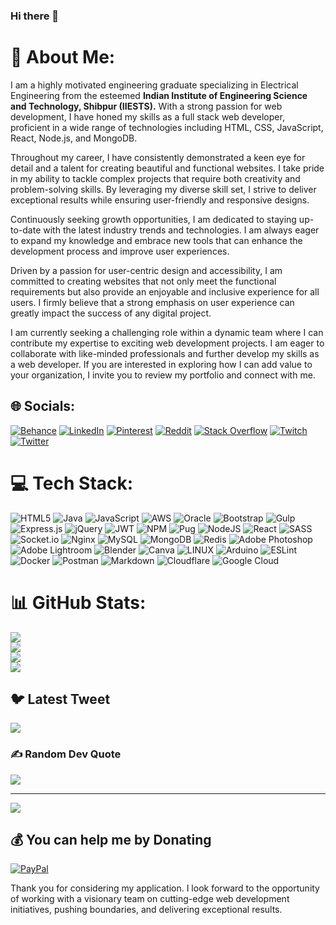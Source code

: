 ### Hi there 👋
# 💫 About Me:

I am a highly motivated engineering graduate specializing in Electrical Engineering from the esteemed **Indian Institute of Engineering Science and Technology, Shibpur (IIESTS).** With a strong passion for web development, I have honed my skills as a full stack web developer, proficient in a wide range of technologies including HTML, CSS, JavaScript, React, Node.js, and MongoDB.

Throughout my career, I have consistently demonstrated a keen eye for detail and a talent for creating beautiful and functional websites. I take pride in my ability to tackle complex projects that require both creativity and problem-solving skills. By leveraging my diverse skill set, I strive to deliver exceptional results while ensuring user-friendly and responsive designs.

Continuously seeking growth opportunities, I am dedicated to staying up-to-date with the latest industry trends and technologies. I am always eager to expand my knowledge and embrace new tools that can enhance the development process and improve user experiences.

Driven by a passion for user-centric design and accessibility, I am committed to creating websites that not only meet the functional requirements but also provide an enjoyable and inclusive experience for all users. I firmly believe that a strong emphasis on user experience can greatly impact the success of any digital project.

I am currently seeking a challenging role within a dynamic team where I can contribute my expertise to exciting web development projects. I am eager to collaborate with like-minded professionals and further develop my skills as a web developer. If you are interested in exploring how I can add value to your organization, I invite you to review my portfolio and connect with me.

## 🌐 Socials:

[![Behance](https://img.shields.io/badge/Behance-1769ff?logo=behance&logoColor=white)](https://behance.net/kujur115) [![LinkedIn](https://img.shields.io/badge/LinkedIn-%230077B5.svg?logo=linkedin&logoColor=white)](https://linkedin.com/in/pratik115) [![Pinterest](https://img.shields.io/badge/Pinterest-%23E60023.svg?logo=Pinterest&logoColor=white)](https://pinterest.com/kujurpratik115) [![Reddit](https://img.shields.io/badge/Reddit-%23FF4500.svg?logo=Reddit&logoColor=white)](https://reddit.com/user/kujur115) [![Stack Overflow](https://img.shields.io/badge/-Stackoverflow-FE7A16?logo=stack-overflow&logoColor=white)](https://stackoverflow.com/users/20645963) [![Twitch](https://img.shields.io/badge/Twitch-%239146FF.svg?logo=Twitch&logoColor=white)](https://twitch.tv/kujur115) [![Twitter](https://img.shields.io/badge/Twitter-%231DA1F2.svg?logo=Twitter&logoColor=white)](https://twitter.com/PratikKujur4)

# 💻 Tech Stack:

![HTML5](https://img.shields.io/badge/html5-%23E34F26.svg?style=plastic&logo=html5&logoColor=white) ![Java](https://img.shields.io/badge/java-%23ED8B00.svg?style=plastic&logo=java&logoColor=white) ![JavaScript](https://img.shields.io/badge/javascript-%23323330.svg?style=plastic&logo=javascript&logoColor=%23F7DF1E) ![AWS](https://img.shields.io/badge/AWS-%23FF9900.svg?style=plastic&logo=amazon-aws&logoColor=white) ![Oracle](https://img.shields.io/badge/Oracle-F80000?style=plastic&logo=oracle&logoColor=white) ![Bootstrap](https://img.shields.io/badge/bootstrap-%23563D7C.svg?style=plastic&logo=bootstrap&logoColor=white) ![Gulp](https://img.shields.io/badge/GULP-%23CF4647.svg?style=plastic&logo=gulp&logoColor=white) ![Express.js](https://img.shields.io/badge/express.js-%23404d59.svg?style=plastic&logo=express&logoColor=%2361DAFB) ![jQuery](https://img.shields.io/badge/jquery-%230769AD.svg?style=plastic&logo=jquery&logoColor=white) ![JWT](https://img.shields.io/badge/JWT-black?style=plastic&logo=JSON%20web%20tokens) ![NPM](https://img.shields.io/badge/NPM-%23000000.svg?style=plastic&logo=npm&logoColor=white) ![Pug](https://img.shields.io/badge/Pug-FFF?style=plastic&logo=pug&logoColor=A86454) ![NodeJS](https://img.shields.io/badge/node.js-6DA55F?style=plastic&logo=node.js&logoColor=white) ![React](https://img.shields.io/badge/react-%2320232a.svg?style=plastic&logo=react&logoColor=%2361DAFB) ![SASS](https://img.shields.io/badge/SASS-hotpink.svg?style=plastic&logo=SASS&logoColor=white) ![Socket.io](https://img.shields.io/badge/Socket.io-black?style=plastic&logo=socket.io&badgeColor=010101) ![Nginx](https://img.shields.io/badge/nginx-%23009639.svg?style=plastic&logo=nginx&logoColor=white) ![MySQL](https://img.shields.io/badge/mysql-%2300f.svg?style=plastic&logo=mysql&logoColor=white) ![MongoDB](https://img.shields.io/badge/MongoDB-%234ea94b.svg?style=plastic&logo=mongodb&logoColor=white) ![Redis](https://img.shields.io/badge/redis-%23DD0031.svg?style=plastic&logo=redis&logoColor=white) ![Adobe Photoshop](https://img.shields.io/badge/adobephotoshop-%2331A8FF.svg?style=plastic&logo=adobephotoshop&logoColor=white) ![Adobe Lightroom](https://img.shields.io/badge/Adobe%20Lightroom-31A8FF.svg?style=plastic&logo=Adobe%20Lightroom&logoColor=white) ![Blender](https://img.shields.io/badge/blender-%23F5792A.svg?style=plastic&logo=blender&logoColor=white) ![Canva](https://img.shields.io/badge/Canva-%2300C4CC.svg?style=plastic&logo=Canva&logoColor=white) ![LINUX](https://img.shields.io/badge/Linux-FCC624?style=plastic&logo=linux&logoColor=black) ![Arduino](https://img.shields.io/badge/-Arduino-00979D?style=plastic&logo=Arduino&logoColor=white) ![ESLint](https://img.shields.io/badge/ESLint-4B3263?style=plastic&logo=eslint&logoColor=white) ![Docker](https://img.shields.io/badge/docker-%230db7ed.svg?style=plastic&logo=docker&logoColor=white) ![Postman](https://img.shields.io/badge/Postman-FF6C37?style=plastic&logo=postman&logoColor=white) ![Markdown](https://img.shields.io/badge/markdown-%23000000.svg?style=plastic&logo=markdown&logoColor=white) ![Cloudflare](https://img.shields.io/badge/Cloudflare-F38020?style=plastic&logo=Cloudflare&logoColor=white) ![Google Cloud](https://img.shields.io/badge/Google%20Cloud-%234285F4.svg?style=plastic&logo=google-cloud&logoColor=white)

# 📊 GitHub Stats:

![](https://github-readme-stats.vercel.app/api?username=kujur115&theme=dark&hide_border=true&include_all_commits=true&count_private=true)<br/>
![](https://github-readme-streak-stats.herokuapp.com/?user=kujur115&theme=dark&hide_border=true)<br/>
![](https://github-readme-stats.vercel.app/api/top-langs/?username=kujur115&theme=dark&hide_border=true&include_all_commits=true&count_private=true&layout=compact)<br/>
![](./imag/taship-journey.jpg)


## 🐦 Latest Tweet

[![](https://gtce.itsvg.in/api?username=PratikKujur4)](https://github.com/VishwaGauravIn/github-twitter-card-embed)

### ✍️ Random Dev Quote

![](https://quotes-github-readme.vercel.app/api?type=horizontal&theme=radical)

---

[![](https://visitcount.itsvg.in/api?id=kujur115&icon=0&color=0)](https://visitcount.itsvg.in)

## 💰 You can help me by Donating

[![PayPal](https://img.shields.io/badge/PayPal-00457C?style=for-the-badge&logo=paypal&logoColor=white)](https://paypal.me/kujur115)

Thank you for considering my application. I look forward to the opportunity of working with a visionary team on cutting-edge web development initiatives, pushing boundaries, and delivering exceptional results.

<!--
**kujur115/kujur115** is a ✨ _special_ ✨ repository because its `README.md` (this file) appears on your GitHub profile.

Here are some ideas to get you started:

- 🔭 I’m currently working on ...
- 🌱 I’m currently learning ...
- 👯 I’m looking to collaborate on ...
- 🤔 I’m looking for help with ...
- 💬 Ask me about ...
- 📫 How to reach me: ...
- 😄 Pronouns: ...
- ⚡ Fun fact: ...
-->
